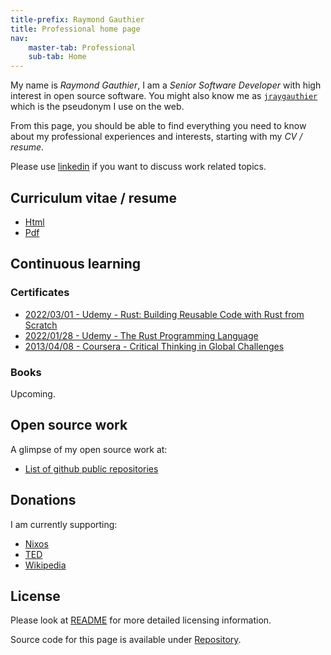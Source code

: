 ```yaml
---
title-prefix: Raymond Gauthier
title: Professional home page
nav: 
    master-tab: Professional
    sub-tab: Home
---
```


My name is *Raymond Gauthier*, I am a *Senior Software Developer* with high
interest in open source software. You might also know me as [`jraygauthier`]
which is the pseudonym I use on the web.

From this page, you should be able to find everything you need to know about my
professional experiences and interests, starting with my *CV / resume*.

Please use [linkedin] if you want to discuss work related topics.

[linkedin]: https://www.linkedin.com/in/jraygauthier/

[`jraygauthier`]: https://github.com/jraygauthier


## Curriculum vitae / resume

 -  [Html](./resume/public.html)
 -  [Pdf](./resume/public.pdf)


## Continuous learning

### Certificates

 -  [2022/03/01 - Udemy - Rust: Building Reusable Code with Rust from Scratch](./training-certificates/20220301_Udemy-Rust-Building-Reusable-Code-with-Rust-from-Scratch.pdf)
 -  [2022/01/28 - Udemy - The Rust Programming Language](./training-certificates/20220128_Udemy-The-Rust-Programming-Language.pdf)
 -  [2013/04/08 - Coursera - Critical Thinking in Global Challenges](./training-certificates/20130408_Coursera-CriticalThinkinginGlobalChallenges.pdf)


### Books

Upcoming.


## Open source work

A glimpse of my open source work at:

 -  [List of github public repositories]


## Donations

I am currently supporting:

 -  [Nixos](https://opencollective.com/nixos)
 -  [TED](https://www.ted.com/about/our-organization/how-ted-works/giving-to-ted)
 -  [Wikipedia](https://donate.wikimedia.org/w/index.php?title=Special:LandingPage&country=CA&uselang=en&utm_medium=sidebar&utm_source=donate&utm_campaign=C13_en.wikipedia.org)


## License

Please look at [README] for more detailed licensing information.

Source code for this page is available under [Repository].


[List of github public repositories]: https://github.com/jraygauthier?tab=repositories
[README]: https://github.com/jraygauthier/jraygauthier.github.io/blob/master/README.md
[Repository]: https://github.com/jraygauthier/jraygauthier.github.io
